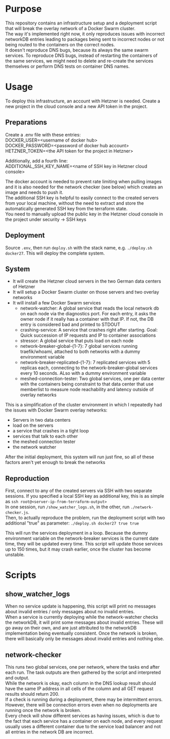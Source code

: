 # Purpose

This repository contains an infrastructure setup and a deployment script that will break the overlay
network of a Docker Swarm cluster.  
The way it's implemented right now, it only reproduces issues with incorrect networkDB entries leading to packages being sent to incorrect nodes or not being routed to the containers on the correct nodes.  
It doesn't reproduce DNS bugs, because its always the same swarm services. To reproduce DNS bugs, instead of restarting the containers of the same services, we might need to delete and re-create the services themselves or perform DNS tests on container DNS names.

# Usage
To deploy this infrastructure, an account with Hetzner is needed. Create a new project in the cloud console and a new API token in the project.

## Preparations
Create a .env file with these entries:  
DOCKER_USER=\<username of docker hub>  
DOCKER_PASSWORD=\<password of docker hub account>  
HETZNER_TOKEN=\<the API token for the project in Hetzner>  

Additionally, add a fourth line:  
ADDITIONAL_SSH_KEY_NAME=\<name of SSH key in Hetzner cloud console>  

The docker account is needed to prevent rate limiting when pulling images and it is also needed for the network checker (see below) which creates an image and needs to push it.  
The additional SSH key is helpful to easily connect to the created servers from your local machine,
without the need to extract and store the automatically generated SSH key from the terraform state.  
You need to manually upload the public key in the Hetzner cloud console in the project under security -> SSH keys

## Deployment
Source `.env`, then run `deploy.sh` with the stack name, e.g. `./deploy.sh docker27`. This will deploy the complete system.

## System
- It will create the Hetzner cloud servers in the two German data centers of Hetzner
- It will setup a Docker Swarm cluster on those servers and two overlay networks
- It will install a few Docker Swarm services
  - network-watcher: A global service that reads the local network db on each node via the diagnostics port. For each entry, it asks the owner node if it really has a container with that IP. If not, the DB entry is considered bad and printed to STDOUT
  - crashing-service: A service that crashes right after starting. Goal: Quick succession of IP requests and IP to container associations
  - stressor: A global service that puts load on each node
  - network-breaker-global-{1-7}: 7 global services running traefik/whoami, attached to both networks with a dummy environment variable
  - network-breaker-replicated-{1-7}: 7 replicated services with 5 replicas each, connecting to the network-breaker-global services every 10 seconds. ALso with a dummy environment variable 
  - meshed-connection-tester: Two global services, one per data center with the containers being constraint to that data center that use memberlist to measure node reachability and latency outside of overlay networks

This is a simplification of the cluster environment in which I repeatedly had the issues with Docker Swarm overlay networks:
- Servers in two data centers
- load on the servers
- a service that crashes in a tight loop
- services that talk to each other
- the meshed connection tester
- the network watcher

After the initial deployment, this system will run just fine, so all of these factors aren't yet enough to break the networks

## Reproduction
First, connect to any of the created servers via SSH with two separate sessions. If you specified a local SSH key as additional key, this is as simple as `ssh root@<server-ip-from-terraform-output>`  
In one session, run `/show_watcher_logs.sh`, in the other, run `./network-checker.js`.  
Then, to actually reproduce the problem, run the deployment script with two additional "true" as parameter: `./deploy.sh docker27 true true`  

This will run the services deployment in a loop. Because the dummy environment variable on the network-breaker services is the current date time, they will be updated every time.
This script will update those services up to 150 times, but it may crash earlier, once the cluster has become unstable.

# Scripts
## show_watcher_logs
When no service update is happening, this script will print no messages about invalid entries / only messages about no invalid entries.  
When a service is currently deploying while the network-watcher checks the networkDB, it will print some messages about invalid entries. These will go away on their own, and are just attributed to the networkDB implementation being eventually consistent.
Once the network is broken, there will basically only be messages about invalid entries and nothing else.

## network-checker
This runs two global services, one per network, where the tasks end after each run. The task outputs are then gathered by the script and interpreted and output.  
While the network is okay, each column in the DNS lookup result should have the same IP address in all cells of the column and all GET request results should return 200.  
If a check is running during a deployment, there may be intermittent errors.  
However, there will be connection errors even when no deployments are running once the network is broken.  
Every check will show different services as having issues, which is due to the fact that each service has a container on each node, and every request usually uses a different container due to the service load balancer and not all entries in the network DB are incorrect.
